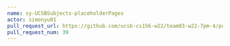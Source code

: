 ```yaml
---
name: sy-UCSBSubjects-placeholderPages
actor: simonyu01
pull_request_url: https://github.com/ucsb-cs156-w22/team03-w22-7pm-4/pull/39
pull_request_num: 39
---
```

